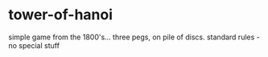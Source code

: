# tower-of-hanoi
simple game from the 1800's... three pegs, on pile of discs. standard rules - no special stuff
